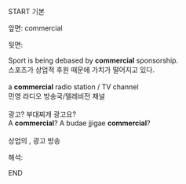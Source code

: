 START
기본

앞면:
commercial


뒷면:
<div>Sport is being debased by <strong>commercial</strong> sponsorship. </div><div><div>스포츠가 상업적 후원 때문에 가치가 떨어지고 있다.</div></div><div><br></div><div><div>a <strong>commercial</strong> radio station / TV channel </div><div><div>민영 라디오 방송국/텔레비전 채널</div></div></div><div><br></div><div><div><div><span>광고? 부대찌개 광고요?</span></div></div><div><div><span>A <strong>commercial</strong>? A budae jjigae <strong>commercial</strong>?</span></div></div></div><div><br></div><div>상업의 , 광고 방송</div>


해석:
<!--ID: 1746614453634-->
END